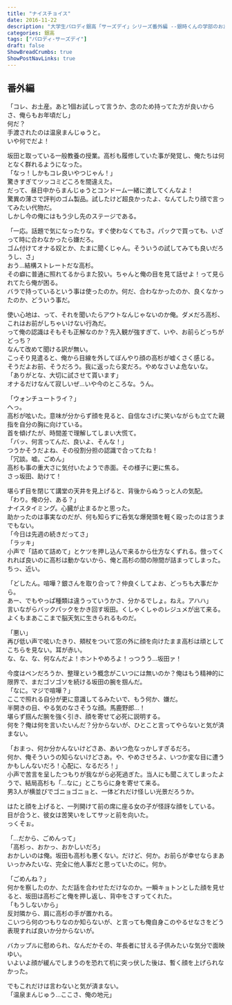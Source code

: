 ```yaml
---
title: "ナイスチョイス"
date: 2016-11-22
description: "大学生パロディ銀高「サーズデイ」シリーズ番外編 --銀時くんの学部のお友達、Sくんの目線2"
categories: 銀高
tags: ["パロディ-サーズデイ"]
draft: false
ShowBreadCrumbs: true
ShowPostNavLinks: true
---
```


## 番外編

「コレ、お土産。あと1個お試しって言うか、念のため持ってた方が良いからさ、俺らもお年頃だし」  
何だ？  
手渡されたのは温泉まんじゅうと。  
いや何でだよ！  

坂田と取っている一般教養の授業。高杉も履修していた事が発覚し、俺たちは何となく群れるようになった。  
「なっ！しかもコレ良いやつじゃん！」  
驚きすぎてツッコミどころを間違えた。  
だって、昼日中からまんじゅうとコンドーム一緒に渡してくんなよ！  
驚異の薄さで評判のゴム製品。試したけど超良かったよ、なんてしたり顔で言ってみたい代物だ。  
しかし今の俺にはもう少し先のステージである。  

「一応。話題で気になったりな。すぐ使わなくてもさ。パックで買っても、いざって時に合わなかったら嫌だろ。  
ゴム付けてオナる奴とか、たまに聞くじゃん。そういうの試してみても良いだろうし、さ」  
おう…結構ストレートだな高杉。  
その癖に普通に照れてるからまた狡い。ちゃんと俺の目を見て話せよ！って見られてたら俺が困る。  
バラで持っているという事は使ったのか。何だ、合わなかったのか、良くなかったのか、どういう事だ。  

使い心地は、って、それを聞いたらアウトなんじゃないのか俺。ダメだろ高杉、これはお前がしちゃいけない行為だ。  
って俺の認識はそもそも正解なのか？先入観が強すぎて、いや、お前らどっちがどっち？  
なんて改めて聞ける訳が無い。  
こっそり見遣ると、俺から目線を外してぼんやり顔の高杉が嘘くさく感じる。  
そうだよお前、そうだろう。我に返ったら変だろ。やめなさいよ危ないな。  
「ありがとな、大切に試させて貰います」  
オナるだけなんて寂しいぜ…いや今のところな。うん。  

「ウォンチュートライ？」  
へっ。  
高杉が呟いた。意味が分からず顔を見ると、自信なさげに笑いながらも立てた親指を自分の胸に向けている。  
首を傾げたが、時間差で理解してしまい大慌て。  
「バッ、何言ってんだ、良いよ、そんな！」  
つうかそうだよね、その役割分担の認識で合ってたね！  
「冗談。嘘。ごめん」  
高杉も事の重大さに気付いたようで赤面。その様子に更に焦る。  
さっ坂田、助けて！  

堪らず目を閉じて講堂の天井を見上げると、背後からぬうっと人の気配。  
「わり。俺の分、ある？」  
ナイスタイミング。心臓が止まるかと思った。  
助かったのは事実なのだが、何も知らずに呑気な爆発頭を軽く殴ったのは言うまでもない。  
「今日は先週の続きだってさ」  
「ラッキ」  
小声で「詰めて詰めて」とケツを押し込んで来るから仕方なくずれる。倣ってくれれば良いのに高杉は動かないから、俺と高杉の間の隙間が詰まってしまった。  
ちっ、近い。  

「どしたん。喧嘩？銀さんを取り合って？仲良くしてよお、どっちも大事だから。  
あー、でもやっぱ種類は違うっていうかさ、分かるでしょ。ねえ。アハハ」  
言いながらバックパックをかき回す坂田。くしゃくしゃのレジュメが出て来る。  
よくもまあここまで脳天気に生きられるものだ。  

「悪い」  
再び低い声で呟いたきり、頬杖をついて窓の外に顔を向けたまま高杉は頑としてこちらを見ない。耳が赤い。  
な、な、な、何なんだよ！ホントやめろよ！っつうう…坂田ァ！  

今度はペンだろうか、整理という概念がこいつには無いのか？俺はもう精神的に限界で、まだゴソゴソを続ける坂田の腕を掴んだ。  
「なに。マジで喧嘩？」  
ここで照れる自分が更に意識してるみたいで、もう何か、嫌だ。  
半開きの目、やる気のなさそうな顔。馬鹿野郎…！  
堪らず掴んだ腕を強く引き、顔を寄せて必死に説明する。  
何を？俺は何を言いたいんだ？分からないが、ひとこと言ってやらないと気が済まない。  

「おまっ、何か分かんないけどさあ、あいつ危なっかしすぎるだろ。  
何か、俺そういうの知らないけどさあ。や、やめさせろよ、いつか変な目に遭うかもしんないだろ！心配に、なるだろ！」  
小声で苦言を呈したつもりが我ながら必死過ぎた。当人にも聞こえてしまったようで、結局高杉も「…なに」とこちらに身を寄せて来る。  
男3人が横並びでゴニョゴニョと、一体どれだけ怪しい光景だろうか。  

はたと顔を上げると、一列開けて前の席に座る女の子が怪訝な顔をしている。  
目が合うと、彼女は苦笑いをしてサッと前を向いた。  
っくそぉ。  

「…だから、ごめんって」  
「高杉っ、おかっ、おかしいだろ」  
おかしいのは俺。坂田も高杉も悪くない。だけど、何か。お前らが幸せならまあいっかみたいな、完全に他人事だと思っていたのに。何か。  

「ごめんね？」  
何かを察したのか、ただ話を合わせただけなのか。一瞬キョトンとした顔を見せると、坂田は高杉ごと俺を押し返し、背中をさすってくれた。  
「もうしないから」  
反対隣から、肩に高杉の手が置かれる。  
こいつら何のつもりなのか知らないが、と言っても俺自身このやるせなさをどう表現すれば良いか分からないが。  

バカップルに慰められ、なんだかその、年長者に甘える子供みたいな気分で面映ゆい。  
いよいよ顔が緩んでしまうのを恐れて机に突っ伏した後は、暫く顔を上げられなかった。  

でもこれだけは言わないと気が済まない。  
「温泉まんじゅう…ここさ、俺の地元」